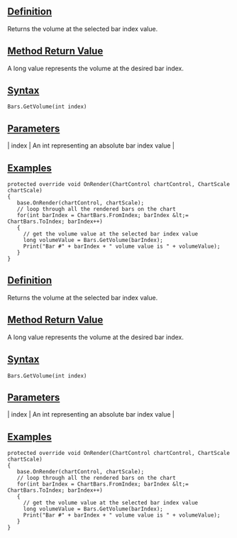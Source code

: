 ## [Definition](https://developer.ninjatrader.com/docs/desktop/getvolume\#definition)

Returns the volume at the selected bar index value.

## [Method Return Value](https://developer.ninjatrader.com/docs/desktop/getvolume\#method-return-value)

A long value represents the volume at the desired bar index.

## [Syntax](https://developer.ninjatrader.com/docs/desktop/getvolume\#syntax)

`Bars.GetVolume(int index)`

## [Parameters](https://developer.ninjatrader.com/docs/desktop/getvolume\#parameters)

| index | An int representing an absolute bar index value |

## [Examples](https://developer.ninjatrader.com/docs/desktop/getvolume\#examples)

```jsx-150469391 csharp
protected override void OnRender(ChartControl chartControl, ChartScale chartScale)
{
   base.OnRender(chartControl, chartScale);
   // loop through all the rendered bars on the chart
   for(int barIndex = ChartBars.FromIndex; barIndex &lt;= ChartBars.ToIndex; barIndex++)
   {
     // get the volume value at the selected bar index value
     long volumeValue = Bars.GetVolume(barIndex);
     Print("Bar #" + barIndex + " volume value is " + volumeValue);
   }
}

```

## [Definition](https://developer.ninjatrader.com/docs/desktop/getvolume\#definition)

Returns the volume at the selected bar index value.

## [Method Return Value](https://developer.ninjatrader.com/docs/desktop/getvolume\#method-return-value)

A long value represents the volume at the desired bar index.

## [Syntax](https://developer.ninjatrader.com/docs/desktop/getvolume\#syntax)

`Bars.GetVolume(int index)`

## [Parameters](https://developer.ninjatrader.com/docs/desktop/getvolume\#parameters)

| index | An int representing an absolute bar index value |

## [Examples](https://developer.ninjatrader.com/docs/desktop/getvolume\#examples)

```jsx-150469391 csharp
protected override void OnRender(ChartControl chartControl, ChartScale chartScale)
{
   base.OnRender(chartControl, chartScale);
   // loop through all the rendered bars on the chart
   for(int barIndex = ChartBars.FromIndex; barIndex &lt;= ChartBars.ToIndex; barIndex++)
   {
     // get the volume value at the selected bar index value
     long volumeValue = Bars.GetVolume(barIndex);
     Print("Bar #" + barIndex + " volume value is " + volumeValue);
   }
}

```